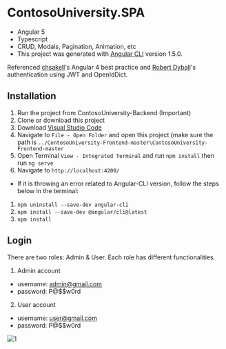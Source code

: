 # ContosoUniversity.SPA

- Angular 5 
- Typescript
- CRUD, Modals, Pagination, Animation, etc
- This project was generated with [Angular CLI](https://github.com/angular/angular-cli) version 1.5.0.

Referenced [chsakell](https://chsakell.com/2016/06/27/angular-2-crud-modals-animations-pagination-datetimepicker/)'s Angular 4 best practice and [Robert Dyball](https://www.codeproject.com/Articles/1172349/SPA-using-ASP-Net-Core-plus-Angular-part4)'s authentication using JWT and OpenIdDict. 

## Installation

1. Run the project from ContosoUniversity-Backend (Important)
2. Clone or download this project
3. Download [Visual Studio Code](https://code.visualstudio.com/) 
4. Navigate to `File - Open Folder` and open this project (make sure the path is `../ContosoUniversity-Frontend-master\ContosoUniversity-Frontend-master`
5. Open Terminal `View - Integrated Terminal` and run `npm install` then run `ng serve`
6. Navigate to `http://localhost:4200/`

- If it is throwing an error related to Angular-CLI version, follow the steps below in the terminal:

1. `npm uninstall --save-dev angular-cli`
2. `npm install --save-dev @angular/cli@latest`
3. `npm install`

## Login

There are two roles: Admin & User. Each role has different functionalities. 

1. Admin account
- username: admin@gmail.com
- password: P@$$w0rd

2. User account
- username: user@gmail.com
- password: P@$$w0rd


![1](https://user-images.githubusercontent.com/7738916/34308632-1793f0cc-e703-11e7-9732-fb2a2c156ada.png)
